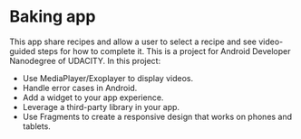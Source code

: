 # Baking app
This app share recipes and allow a user to select a recipe and see video-guided steps for how to complete it.
This is a project for Android Developer Nanodegree of UDACITY.
In this project:

   - Use MediaPlayer/Exoplayer to display videos.
   - Handle error cases in Android.
   - Add a widget to your app experience.
   - Leverage a third-party library in your app.
   - Use Fragments to create a responsive design that works on phones and tablets.
